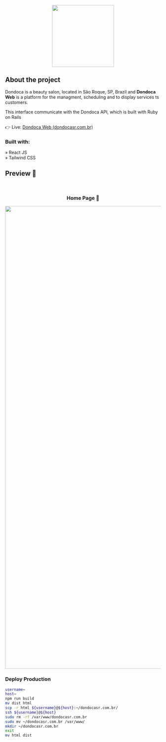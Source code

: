 <div align='center'><img height="200px" src='https://user-images.githubusercontent.com/94543524/231549988-a4a4c82d-be72-4a8d-95a7-f7abdd7f6aa0.png'/></div>

<h2>About the project</h2>

  <p>Dondoca is a beauty salon, located in São Roque, SP, Brazil and <b>Dondoca Web</b> is a platform for the managment, scheduling and to display services ts customers.</p>
  <p>This interface communicate with the Dondoca API, which is built with Ruby on Rails</p>

👉 Live: <a href='https://dondocasr.com.br'>Dondoca Web (dondocasr.com.br)</a>

<h3>Built with:</h3>

» React JS <br>
» Tailwind CSS <br>

<h2>Preview 📸</h2>
<br>
<h3 align='center'>Home Page 🏡</h3>

<div align='center'>
  <img width="1497" alt="Screenshot 2023-04-12 at 15 32 04" src="https://user-images.githubusercontent.com/94543524/231552129-044491a5-7e42-4944-bc52-ab0d59863fb4.png">
</div>

### Deploy Production

```Bash
username=
host=
npm run build
mv dist html
scp -r html ${username}@${host}:~/dondocasr.com.br/
ssh ${username}@${host}
sudo rm -rf /var/www/dondocasr.com.br
sudo mv ~/dondocasr.com.br /var/www/
mkdir ~/dondocasr.com.br
exit
mv html dist
```
